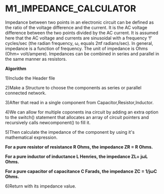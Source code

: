 # M1_IMPEDANCE_CALCULATOR
  Impedance between two points in an electronic circuit can be defined as the ratio of the voltage difference and the current. It is the AC voltage difference between the two points divided by the AC current. It is assumed here that the AC voltage and currents are sinusoidal with a frequency ‘f’ cycles/sec (the radian frequency, ω, equals 2πf radians/sec). In general, impedance is a function of frequency. The unit of impedance is Ohms (Ohm= volt/ampere).
	Impedances can be combined in series and parallel in the same manner as resistors.
	
**Algorithm**

1)Include the Header file 

2)Make a Structure to choose the components as series or parallel connected network.

3)After that read in a single component from Capacitor,Resistor,Inductor.

4)We can allow for multiple coponents ina circuit by adding an extra option to the switch() statement that allocates an array of circuit pointers and recursively calls newcomponent() to fill it.

5)Then calculate the impedance of the component by using it's mathematical expression.

**For a pure resistor of resistance R Ohms, the impedance ZR = R Ohms.**

**For a pure inductor of inductance L Henries, the impedance ZL= jωL Ohms.**

**For a pure capacitor of capacitance C Farads, the impedance ZC = 1/jωC Ohms.**

6)Return with its impedance value.

